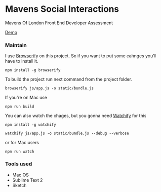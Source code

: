 Mavens Social Interactions
==========================

Mavens Of London Front End Developer Assessment


[Demo](http://yunda.github.io/mavens-social-interactions)


### Maintain

I use [Browserify](http://browserify.org/) on this project. So if you want to put some cahnges you'll have to install it.

```
npm install -g browserify
```

To build the project run next command from the project folder.

```
browserify js/app.js -o static/bundle.js
```

If you're on Mac use

```
npm run build
```

You can also watch the chages, but you gonna need [Watchify](https://github.com/substack/watchify) for this

```
npm install -g watchify

watchify js/app.js -o static/bundle.js --debug --verbose
```

or for Mac users

```
npm run watch
```


### Tools used

* Mac OS
* Sublime Text 2
* Sketch
